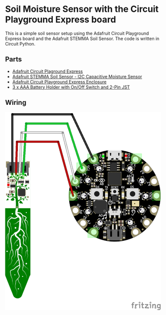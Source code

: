 # Soil Moisture Sensor with the Circuit Playground Express board

This is a simple soil sensor setup using the Adafruit Circuit Playground Express board and 
the Adafruit STEMMA Soil Sensor. The code is written in Circuit Python.

## Parts
* [Adafruit Circuit Plaground Express](https://www.adafruit.com/product/3333)
* [Adafruit STEMMA Soil Sensor - I2C Capacitive Moisture Sensor](https://www.adafruit.com/product/4026)
* [Adafruit Circuit Playground Express Enclosure](https://www.adafruit.com/product/3915)
* [3 x AAA Battery Holder with On/Off Switch and 2-Pin JST](https://www.adafruit.com/product/727)

## Wiring
![Soil Sensor](./diagrams/soil_sensor_image.png)